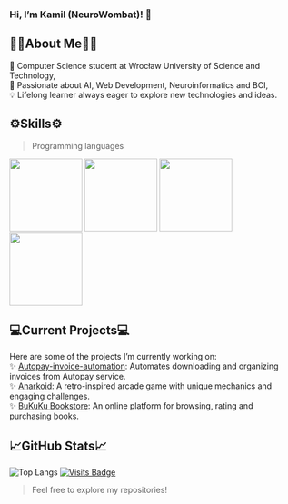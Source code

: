 ### Hi, I’m Kamil (NeuroWombat)! 👋

## 👨‍🔬About Me👨‍🔬
   🏫 Computer Science student at Wrocław University of Science and Technology,  
   🚀 Passionate about AI, Web Development, Neuroinformatics and BCI,  
   💡 Lifelong learner always eager to explore new technologies and ideas.  

## ⚙️Skills⚙️
> Programming languages

<img src="https://github.com/NeuroWombat/IMG/blob/main/cpp.png" height="128px"></img>  <img src="https://github.com/NeuroWombat/IMG/blob/main/Python.png" height="128px"></img>  <img src="https://github.com/NeuroWombat/IMG/blob/main/JS.png" height="128px"></img>  <img src="https://github.com/NeuroWombat/IMG/blob/main/PHP.png" height="128px"></img> 

## 💻Current Projects💻
Here are some of the projects I’m currently working on:  
   ✨ [Autopay-invoice-automation](https://github.com/NeuroWombat/Autopay-invoice-automation/tree/main): Automates downloading and organizing invoices from Autopay service.  
   ✨ [Anarkoid](https://github.com/NeuroWombat/Anarkoid): A retro-inspired arcade game with unique mechanics and engaging challenges.  
   ✨ [BuKuKu Bookstore](https://github.com/NeuroWombat/BuKuKu_Website): An online platform for browsing, rating and purchasing books.  

## 📈GitHub Stats📈
![Top Langs](https://github-readme-stats.vercel.app/api/top-langs/?username=NeuroWombat&layout=compact) 
[![Visits Badge](https://badges.pufler.dev/visits/NeuroWombat/NeuroWombat)](https://badges.pufler.dev)


> Feel free to explore my repositories!


